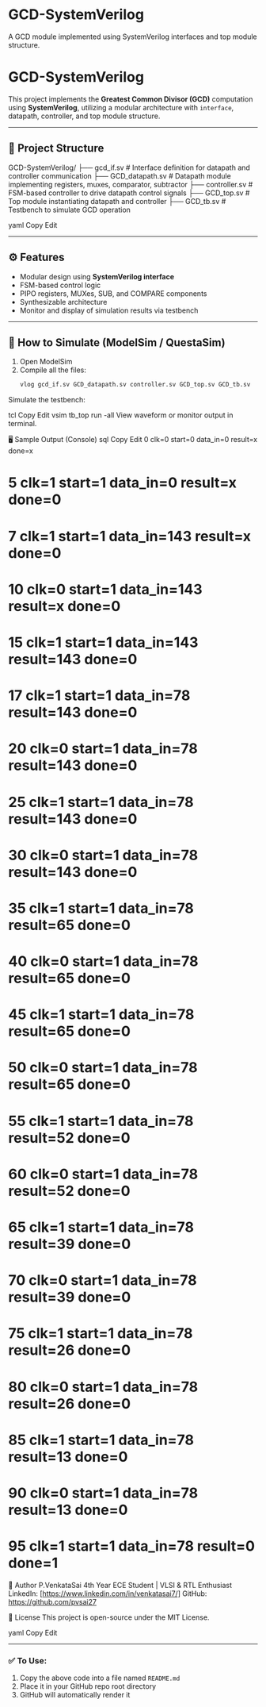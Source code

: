 # GCD-SystemVerilog
A GCD module implemented using SystemVerilog interfaces and top module structure.
# GCD-SystemVerilog

This project implements the **Greatest Common Divisor (GCD)** computation using **SystemVerilog**, utilizing a modular architecture with `interface`, datapath, controller, and top module structure.

---

## 📁 Project Structure

GCD-SystemVerilog/
├── gcd_if.sv # Interface definition for datapath and controller communication
├── GCD_datapath.sv # Datapath module implementing registers, muxes, comparator, subtractor
├── controller.sv # FSM-based controller to drive datapath control signals
├── GCD_top.sv # Top module instantiating datapath and controller
├── GCD_tb.sv # Testbench to simulate GCD operation

yaml
Copy
Edit

---

## ⚙️ Features

- Modular design using **SystemVerilog interface**
- FSM-based control logic
- PIPO registers, MUXes, SUB, and COMPARE components
- Synthesizable architecture
- Monitor and display of simulation results via testbench

---

## 🧪 How to Simulate (ModelSim / QuestaSim)

1. Open ModelSim
2. Compile all the files:
   ```tcl
   vlog gcd_if.sv GCD_datapath.sv controller.sv GCD_top.sv GCD_tb.sv
Simulate the testbench:

tcl
Copy
Edit
vsim tb_top
run -all
View waveform or monitor output in terminal.

🖥️ Sample Output (Console)
sql
Copy
Edit
  0 clk=0 start=0 data_in=0 result=x done=x
#                    5 clk=1 start=1 data_in=0 result=x done=0
#                    7 clk=1 start=1 data_in=143 result=x done=0
#                   10 clk=0 start=1 data_in=143 result=x done=0
#                   15 clk=1 start=1 data_in=143 result=143 done=0
#                   17 clk=1 start=1 data_in=78 result=143 done=0
#                   20 clk=0 start=1 data_in=78 result=143 done=0
#                   25 clk=1 start=1 data_in=78 result=143 done=0
#                   30 clk=0 start=1 data_in=78 result=143 done=0
#                   35 clk=1 start=1 data_in=78 result=65 done=0
#                   40 clk=0 start=1 data_in=78 result=65 done=0
#                   45 clk=1 start=1 data_in=78 result=65 done=0
#                   50 clk=0 start=1 data_in=78 result=65 done=0
#                   55 clk=1 start=1 data_in=78 result=52 done=0
#                   60 clk=0 start=1 data_in=78 result=52 done=0
#                   65 clk=1 start=1 data_in=78 result=39 done=0
#                   70 clk=0 start=1 data_in=78 result=39 done=0
#                   75 clk=1 start=1 data_in=78 result=26 done=0
#                   80 clk=0 start=1 data_in=78 result=26 done=0
#                   85 clk=1 start=1 data_in=78 result=13 done=0
#                   90 clk=0 start=1 data_in=78 result=13 done=0
#                   95 clk=1 start=1 data_in=78 result=0 done=1
🙋 Author
P.VenkataSai
4th Year ECE Student | VLSI & RTL Enthusiast
LinkedIn: [https://www.linkedin.com/in/venkatasai7/]
GitHub: https://github.com/pvsai27

📌 License
This project is open-source under the MIT License.

yaml
Copy
Edit

---

### ✅ To Use:
1. Copy the above code into a file named `README.md`
2. Place it in your GitHub repo root directory
3. GitHub will automatically render it
